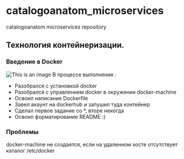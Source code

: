 # catalogoanatom_microservices
catalogoanatom microservices repository
## Технология контейнеризации.
### Введение в Docker
![This is an image](https://www.docker.com/wp-content/uploads/2021/09/Moby-run.png)
В процессе выполнения :

- Разобрался с установкой docker
- Разобрался с управлением docker в окружении docker-machine
- Освоил написание Dockerfile
- Завел акаунт на  dockerhub и  запушил туда контейнер
- Сделал первое задание со *, вторе некогда
- Освоил форматирование README :)

### Проблемы
docker-machine не создается, если на удаленном хосте отсутствует каталог /etc/docker

